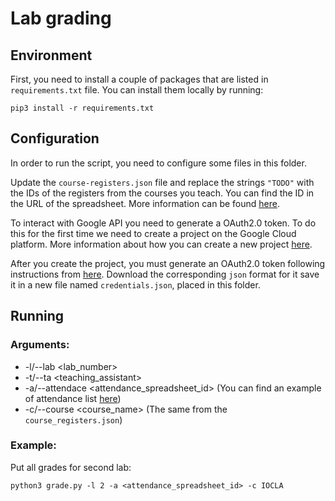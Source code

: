# Lab grading

## Environment

First, you need to install a couple of packages that are listed in `requirements.txt` file.
You can install them locally by running:

```
pip3 install -r requirements.txt
```

## Configuration

In order to run the script, you need to configure some files in this folder.

Update the `course-registers.json` file and replace the strings `"TODO"` with the IDs of the registers from the courses you teach.
You can find the ID in the URL of the spreadsheet.
More information can be found [here](https://developers.google.com/sheets/api/guides/concepts).

To interact with Google API you need to generate a OAuth2.0 token.
To do this for the first time we need to create a project on the Google Cloud platform.
More information about how you can create a new project [here](https://cloud.google.com/resource-manager/docs/creating-managing-projects).

After you create the project, you must generate an OAuth2.0 token following instructions from [here](https://support.google.com/cloud/answer/6158849?hl=en).
Download the corresponding `json` format for it save it in a new file named `credentials.json`, placed in this folder.

## Running

### Arguments:

- -l/--lab <lab_number>
- -t/--ta <teaching_assistant>
- -a/--attendace <attendance_spreadsheet_id> (You can find an example of attendance list [here](https://docs.google.com/spreadsheets/d/1iK4zBbQycSV7KuMorki2ZwyexwCUSH1KgULfml8bCJk/edit?usp=sharing))
- -c/--course <course_name> (The same from the `course_registers.json`)

### Example:

Put all grades for second lab:

```
python3 grade.py -l 2 -a <attendance_spreadsheet_id> -c IOCLA
```
